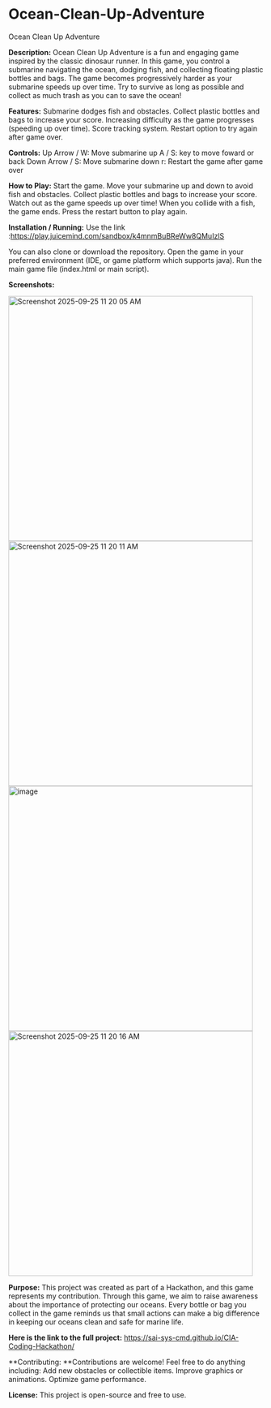 # Ocean-Clean-Up-Adventure
Ocean Clean Up Adventure


**Description:**
Ocean Clean Up Adventure is a fun and engaging game inspired by the classic dinosaur runner. In this game, you control a submarine navigating the ocean, dodging fish, and collecting floating plastic bottles and bags. The game becomes progressively harder as your submarine speeds up over time. Try to survive as long as possible and collect as much trash as you can to save the ocean!

**Features:**
Submarine dodges fish and obstacles.
Collect plastic bottles and bags to increase your score.
Increasing difficulty as the game progresses (speeding up over time).
Score tracking system.
Restart option to try again after game over.

**Controls:**
Up Arrow / W: Move submarine up
A / S: key to move foward or back
Down Arrow / S: Move submarine down
r: Restart the game after game over

**How to Play:**
Start the game.
Move your submarine up and down to avoid fish and obstacles.
Collect plastic bottles and bags to increase your score.
Watch out as the game speeds up over time!
When you collide with a fish, the game ends.
Press the restart button to play again.

**Installation / Running:**
Use the link :https://play.juicemind.com/sandbox/k4mnmBuBReWw8QMuIzlS

You can also clone or download the repository.
Open the game in your preferred environment (IDE, or game platform which supports java).
Run the main game file (index.html or main script).

**Screenshots:**

<img width="483" height="483" alt="Screenshot 2025-09-25 11 20 05 AM" src="https://github.com/user-attachments/assets/f3cac8e2-33dc-4f32-99c8-df6f49a6196c" />
<img width="483" height="483" alt="Screenshot 2025-09-25 11 20 11 AM" src="https://github.com/user-attachments/assets/a071a364-2e13-4475-a989-e2e857112d81" />
<img width="483" height="483" alt="image" src="https://github.com/user-attachments/assets/6cc6d07d-4846-47a2-94b1-3cac424e1ab2" />
<img width="483" height="483" alt="Screenshot 2025-09-25 11 20 16 AM" src="https://github.com/user-attachments/assets/9829e04e-e233-4e14-8424-1c6982fcd7d8" />

**Purpose:**
This project was created as part of a Hackathon, and this game represents my contribution. Through this game, we aim to raise awareness about the importance of protecting our oceans. Every bottle or bag you collect in the game reminds us that small actions can make a big difference in keeping our oceans clean and safe for marine life.

**Here is the link to the full project:** https://sai-sys-cmd.github.io/CIA-Coding-Hackathon/

**Contributing:
**Contributions are welcome! Feel free to do anything including:
Add new obstacles or collectible items.
Improve graphics or animations.
Optimize game performance.

**License:**
This project is open-source and free to use.
